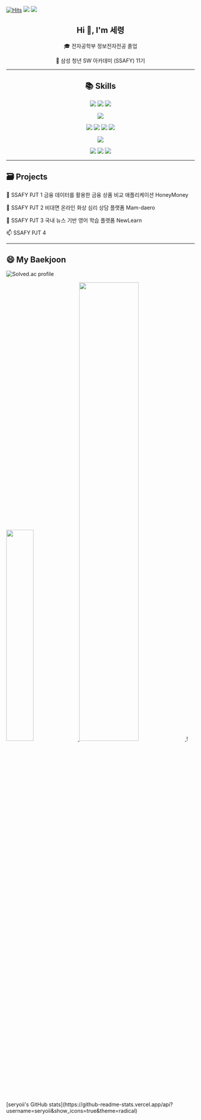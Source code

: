 [![Hits](https://hits.seeyoufarm.com/api/count/incr/badge.svg?url=https%3A%2F%2Fgithub.com%2Fseryoung99&count_bg=%235FC2E9&title_bg=%23000000&icon=&icon_color=%23BEB9B9&title=VISITORS&edge_flat=true)](https://hits.seeyoufarm.com)
<a href=""><img src="https://img.shields.io/badge/-Portfolio-000000?style=flat-square&logo=Notion&logoColor=white"/></a>
<a href="https://instagram.com/seryoii"><img src="https://img.shields.io/badge/-Instagram-d62976?style=flat-square&logo=instagram&logoColor=white"/></a>
<h2 align="center">Hi 👋, I'm 세령</h2>
<p align="center">🎓 전자공학부 정보전자전공 졸업</p>
<p align="center">🔎 삼성 청년 SW 아카데미 (SSAFY) 11기</p>

---
## <div align="center"> 📚 Skills </div>
<p align="center">
  <img src="https://img.shields.io/badge/Python-3776AB?style=for-the-badge&logo=python&logoColor=white"/>
  <img src="https://img.shields.io/badge/JavaScript-F7DF1E?style=for-the-badge&logo=javascript&logoColor=black"/>
  <img src="https://img.shields.io/badge/C-00599C?style=for-the-badge&logo=c&logoColor=white"/>
</p>
<p align="center">
  <img src="https://img.shields.io/badge/Django-092E20?style=for-the-badge&logo=django&logoColor=white"/>
</p>
<p align="center">
  <img src="https://img.shields.io/badge/HTML5-E34F26?style=for-the-badge&logo=html5&logoColor=white"/>
  <img src="https://img.shields.io/badge/CSS-239120?&style=for-the-badge&logo=css3&logoColor=white"/>
  <img src="https://img.shields.io/badge/Vue.js-35495E?style=for-the-badge&logo=vue.js&logoColor=4FC08D"/>
  <img src="https://img.shields.io/badge/Bootstrap-563D7C?style=for-the-badge&logo=bootstrap&logoColor=white"/>
</p>
<p align="center">
  <img src="https://img.shields.io/badge/SQLite-07405E?style=for-the-badge&logo=sqlite&logoColor=white"/>
</p>
<p align="center">
  <img src="https://img.shields.io/badge/GitHub-100000?style=for-the-badge&logo=github&logoColor=white"/>
  <img src="https://img.shields.io/badge/GitLab-330F63?style=for-the-badge&logo=gitlab&logoColor=white"/>
  <img src="https://img.shields.io/badge/Markdown-000000?style=for-the-badge&logo=markdown&logoColor=white"/>
</p>

---
## <div style="text-align: left"> 🗃 Projects </div> 

 👀 SSAFY PJT 1 금융 데이터를 활용한 금융 상품 비교 애플리케이션 HoneyMoney
 
 🌱 SSAFY PJT 2 비대면 온라인 화상 심리 상담 플랫폼 Mam-daero
 
 💞️ SSAFY PJT 3 국내 뉴스 기반 영어 학습 플랫폼 NewLearn
 
 📫 SSAFY PJT 4  


---
## <div style="text-align: left"> 😄 My Baekjoon </div> 


![Solved.ac profile](http://mazassumnida.wtf/api/v2/generate_badge?boj=seryoii)


<a href="https://github.com/anuraghazra/github-readme-stats">
    <img src="https://github-readme-stats.vercel.app/api/top-langs/?username=seryoii&layout=donut&show_icons=true&theme=material-palenight&hide_border=true&bg_color=20232a&icon_color=58A6FF&text_color=fff&title_color=58A6FF&count_private=true&exclude_repo=Face-Transfer-Application" width=38% />
</a>    
<a href="https://github.com/anuraghazra/github-readme-stats">
  <img src="https://github-readme-stats.vercel.app/api?username=seryoii&show_icons=true&theme=highcontrast-palenight&hide_border=true&bg_color=20232a&icon_color=58A6FF&text_color=fff&title_color=58A6FF&count_private=true" width=56% />
</a>
![seryoii's GitHub stats](https://github-readme-stats.vercel.app/api?username=seryoii&show_icons=true&theme=radical)

<!---
seryoii/seryoii is a ✨ special ✨ repository because its `README.md` (this file) appears on your GitHub profile.
You can click the Preview link to take a look at your changes.
--->
